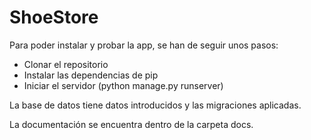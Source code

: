 # ShoeStore

Para poder instalar y probar la app, se han de seguir unos pasos:
- Clonar el repositorio
- Instalar las dependencias de pip
- Iniciar el servidor (python manage.py runserver)

La base de datos tiene datos introducidos y las migraciones aplicadas.

La documentación se encuentra dentro de la carpeta docs.
